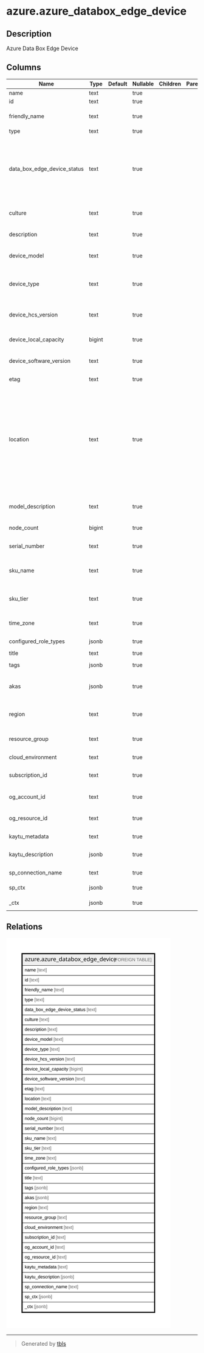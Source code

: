 # azure.azure_databox_edge_device

## Description

Azure Data Box Edge Device

## Columns

| Name | Type | Default | Nullable | Children | Parents | Comment |
| ---- | ---- | ------- | -------- | -------- | ------- | ------- |
| name | text |  | true |  |  | The resource name. |
| id | text |  | true |  |  | The resource identifier. |
| friendly_name | text |  | true |  |  | The Data Box Edge/Gateway device name. |
| type | text |  | true |  |  | The resource type. |
| data_box_edge_device_status | text |  | true |  |  | The status of the Data Box Edge/Gateway device. Possible values include: 'ReadyToSetup', 'Online', 'Offline', 'NeedsAttention', 'Disconnected', 'PartiallyDisconnected', 'Maintenance'. |
| culture | text |  | true |  |  | The Data Box Edge/Gateway device culture. |
| description | text |  | true |  |  | he Description of the Data Box Edge/Gateway device. |
| device_model | text |  | true |  |  | The Data Box Edge/Gateway device model. |
| device_type | text |  | true |  |  | The type of the Data Box Edge/Gateway device. Possible values include: 'DataBoxEdgeDevice'. |
| device_hcs_version | text |  | true |  |  | The device software version number of the device (eg: 1.2.18105.6). |
| device_local_capacity | bigint |  | true |  |  | The Data Box Edge/Gateway device local capacity in MB. |
| device_software_version | text |  | true |  |  | The Data Box Edge/Gateway device software version. |
| etag | text |  | true |  |  | The etag for the devices. |
| location | text |  | true |  |  | The location of the device. This is a supported and registered Azure geographical region (for example, West US, East US, or Southeast Asia). The geographical region of a device cannot be changed once it is created, but if an identical geographical region is specified on update, the request will succeed. |
| model_description | text |  | true |  |  | The description of the Data Box Edge/Gateway device model. |
| node_count | bigint |  | true |  |  | The number of nodes in the cluster. |
| serial_number | text |  | true |  |  | The Serial Number of Data Box Edge/Gateway device. |
| sku_name | text |  | true |  |  | SKU name of the resource. Possible values include: 'Gateway', 'Edge'. |
| sku_tier | text |  | true |  |  | The SKU tier. This is based on the SKU name. Possible values include: 'Standard'. |
| time_zone | text |  | true |  |  | The Data Box Edge/Gateway device timezone. |
| configured_role_types | jsonb |  | true |  |  | Type of compute roles configured. |
| title | text |  | true |  |  | Title of the resource. |
| tags | jsonb |  | true |  |  | A map of tags for the resource. |
| akas | jsonb |  | true |  |  | Array of globally unique identifier strings (also known as) for the resource. |
| region | text |  | true |  |  | The Azure region/location in which the resource is located. |
| resource_group | text |  | true |  |  | The resource group which holds this resource. |
| cloud_environment | text |  | true |  |  | The Azure Cloud Environment. |
| subscription_id | text |  | true |  |  | The Azure Subscription ID in which the resource is located. |
| og_account_id | text |  | true |  |  | The Platform Account ID in which the resource is located. |
| og_resource_id | text |  | true |  |  | The unique ID of the resource in opengovernance. |
| kaytu_metadata | text |  | true |  |  | Platform Metadata of the Azure resource. |
| kaytu_description | jsonb |  | true |  |  | The full model description of the resource |
| sp_connection_name | text |  | true |  |  | Steampipe connection name. |
| sp_ctx | jsonb |  | true |  |  | Steampipe context in JSON form. |
| _ctx | jsonb |  | true |  |  | Steampipe context in JSON form. |

## Relations

![er](azure.azure_databox_edge_device.svg)

---

> Generated by [tbls](https://github.com/k1LoW/tbls)
